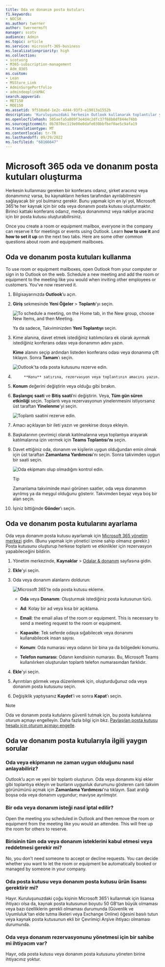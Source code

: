 ```yaml
---
title: Oda ve donanım posta kutuları
f1.keywords:
- NOCSH
ms.author: twerner
author: twernermsft
manager: scotv
audience: Admin
ms.topic: article
ms.service: microsoft-365-business
ms.localizationpriority: high
ms.collection:
- scotvorg
- M365-subscription-management
- Adm_O365
ms.custom:
- Lean
- MSStore_Link
- AdminSurgePortfolio
- admindeeplinkMAC
search.appverid:
- MET150
- MOE150
ms.assetid: 9f518a6d-1e2c-4d44-93f3-e19013a1552b
description: 'Kuruluşunuzdaki herkesin Outlook kullanarak toplantılar ya da etkinlikler için saklayabilmesi için, bir oda veya donanım posta kutusu oluşturun. '
ms.openlocfilehash: 505aefa5a809f3e4d4c2dfc37f68b8df844e74bb
ms.sourcegitcommit: 0b7070ec119e00e0dafe030bbfbef0ae5c9afa19
ms.translationtype: MT
ms.contentlocale: tr-TR
ms.lasthandoff: 09/29/2022
ms.locfileid: "68166647"
---
```

# <a name="create-microsoft-365-room-and-equipment-mailboxes"></a>Microsoft 365 oda ve donanım posta kutuları oluşturma

Herkesin kullanması gereken bir konferans odanız, şirket aracınız veya donanımınız varsa, bu kaynakların herkes tarafından ayrılabilmesini sağlayacak bir yol bulmanız gerekir. Bunu yapmak için en iyi yol, Microsoft 365'te her kaynak için bir oda veya donanım posta kutusu oluşturmaktır. Birinci kattaki konferans odanız, medya donanımınız veya nakliye aracınız için bir posta kutusu oluşturabilirsiniz.
  
Once you create a room or equipment mailbox, everyone in the company can reserve it for meetings or events using Outlook. Learn **how to use it** and **how to set it up** on the next two tabs. Here are some other common questions about room and equipment mailboxes.
  
## <a name="use-room-and-equipment-mailboxes"></a>Oda ve donanım posta kutuları kullanma

To use room or equipment mailboxes, open Outlook from your computer or sign in to Outlook on the web. Schedule a new meeting and add the room or equipment to the meeting like you would when inviting other employees or customers. You've now reserved it.
  
1. Bilgisayarınızda **Outlook**’u açın.

2. **Giriş** sekmesinde **Yeni Öğeler** \> **Toplantı**'yı seçin.

   ![To schedule a meeting, on the Home tab, in the New group, choose New Items, and then Meeting.](../../media/ffd575a8-1036-4d67-b839-73941fc60276.png)

   Ya da sadece, Takviminizden **Yeni Toplantıyı** seçin.
    
3. Kime alanına, davet etmek istediğiniz katılımcılara ek olarak ayırmak istediğiniz konferans odası veya donanımın adını yazın.

   **Kime** alanını seçip ardından listeden konferans odası veya donanıma çift tıklayın. Sonra **Tamam**’ı seçin.

   ![Outlook'ta oda posta kutusunu rezerve edin.](../../media/4588c806-9fb9-46c9-b2d8-34caa943e28e.png)
  
4. 
            **Konu** satırına, rezervasyon veya toplantının amacını yazın. 
    
5. **Konum** değerini değiştirin veya olduğu gibi bırakın. 
    
6. **Başlangıç saati** ve **Bitiş saati**’ni değiştirin. Veya, **Tüm gün süren etkinliği** seçin. Toplantı veya rezervasyonun yinelenmesini istiyorsanız üst taraftan **Yinelenme**'yi seçin.
 
   ![Toplantı saatini rezerve edin.](../../media/4b72a0a6-4da2-449e-909e-85ea79f78e2c.png)
  
7. Amacı açıklayan bir ileti yazın ve gerekirse dosya ekleyin.
    
8. Başkalarının çevrimiçi olarak katılmalarına veya toplantıya arayarak katılmalarına izin vermek için **Teams Toplantısı'nı** seçin.
    
9. Davet ettiğiniz oda, donanım ve kişilerin uygun olduğundan emin olmak için üst taraftan **Zamanlama Yardımcısı**'nı seçin. Sonra takvimden uygun bir saati seçin.

   ![Oda ekipmanı olup olmadığını kontrol edin.](../../media/eb0097c6-4263-4b63-bfca-f7c03ad99b4f.png)

   > [!TIP]
   > Zamanlama takviminde mavi görünen saatler, oda veya donanımın ayrılmış ya da meşgul olduğunu gösterir. Takvimden beyaz veya boş bir alan seçin. 
  
10. İşiniz bittiğinde **Gönder**’ı seçin.
    
## <a name="set-up-room-and-equipment-mailboxes"></a>Oda ve donanım posta kutularını ayarlama

Oda veya donanım posta kutusu ayarlamak için <a href="https://go.microsoft.com/fwlink/p/?linkid=2024339" target="_blank">Microsoft 365 yönetim merkezi</a> gidin. (Bunu yapmak için yönetici iznine sahip olmanız gerekir.) Posta kutusunu oluşturup herkese toplantı ve etkinlikler için rezervasyon yapabileceğini bildirin.
  
1. Yönetim merkezinde, **Kaynaklar** \> [Odalar &amp; donanım](https://go.microsoft.com/fwlink/p/?linkid=2067334) sayfasına gidin.
  
2. **Ekle**'yi seçin.
    
3. Oda veya donanım alanlarını doldurun:

   ![Microsoft 365'te oda posta kutusu ekleme.](../../media/114d49e3-976e-40ef-b0af-2b0f5c85f15e.png)
  
   - **Oda** veya **Donanım**: Oluşturmak istediğiniz posta kutusunun türü.
    
   - **Ad**: Kolay bir ad veya kısa bir açıklama.
    
   - **Email**: the email alias of the room or equipment. This is necessary to send a meeting request to the room or equipment.
    
   - **Kapasite**: Tek seferde odaya sığabilecek veya donanımı kullanabilecek insan sayısı.
    
   - **Konum**: Oda numarası veya odanın bir bina ya da bölgedeki konumu.
    
   - **Telefon numarası**: Odanın kendisinin numarası. Bu, Microsoft Teams kullanılırken oluşturulan toplantı telefon numarasından farklıdır.
    
4. **Ekle**'yi seçin.
    
5. Ayrıntıları görmek veya düzenlemek için, oluşturduğunuz oda veya donanım posta kutusunu seçin.
  
6. Değişiklik yaptıysanız **Kaydet**’i ve sonra **Kapat**’ı seçin.

> [!Note]
> Oda ve donanım posta kutularını güvenli tutmak için, bu posta kutularına oturum açmayı engelleyin. Daha fazla bilgi için bkz. [Paylaşılan posta kutusu hesabı için oturum açmayı engelle](/office365/admin/email/create-a-shared-mailbox#block-sign-in-for-the-shared-mailbox-account).

## <a name="common-questions-about-room-and-equipment-mailboxes"></a>Oda ve donanım posta kutularıyla ilgili yaygın sorular

### <a name="how-can-you-tell-when-the-room-or-equipment-is-available"></a>Oda veya ekipmanın ne zaman uygun olduğunu nasıl anlayabiliriz?

Outlook’u açın ve yeni bir toplantı oluşturun. Oda veya donanımı kişi ekler gibi toplantıya ekleyin ve bunların uygunluk durumunu gösteren canlı takvim görünümünü açmak için **Zamanlama Yardımcısı**'na tıklayın. Saat aralığı boşsa oda veya donanım uygundur; maviyse ayrılmıştır. 
  
### <a name="how-do-you-cancel-a-room-or-equipment-request"></a>Bir oda veya donanım isteği nasıl iptal edilir?

Open the meeting you scheduled in Outlook and then remove the room or equipment from the meeting like you would an attendee. This will free up the room for others to reserve.
  
### <a name="does-someone-have-to-accept-or-decline-every-room-or-equipment-request"></a>Birisinin tüm oda veya donanım isteklerini kabul etmesi veya reddetmesi gerekir mi?

No, you don't need someone to accept or decline requests. You can decide whether you want to let the room or equipment be automatically booked or managed by someone in your company. 
  
### <a name="does-a-room-mailbox-or-equipment-mailbox-need-a-product-license"></a>Oda posta kutusu veya donanım posta kutusu ürün lisansı gerektirir mi?

Hayır. Kuruluşunuzdaki çoğu kişinin Microsoft 365'i kullanmak için lisansa ihtiyacı olsa da, kaynak posta kutusunun boyutu 50 GB'tan büyük olmaması veya bazı özelliklerin gerekli olmaması durumunda (Güvenlik ve Uyumluluk'tan elde tutma ilkeleri veya  Exchange Online) öğesini basılı tutun veya kaynak posta kutusunun ekli bir Çevrimiçi Arşive ihtiyacı olmaması durumunda.
  
### <a name="do-i-need-an-owner-in-charge-of-booking-the-rooms-or-equipment"></a>Oda veya donanım rezervasyonunu yönetmesi için bir sahibe mi ihtiyacım var?

 Hayır, oda posta kutusu veya donanım posta kutusunu yöneten birine ihtiyacınız yoktur.
